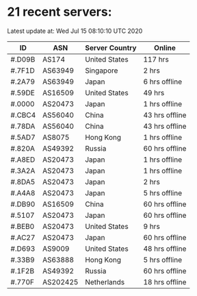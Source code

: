 # 21 recent servers:

Latest update at: Wed Jul 15 08:10:10 UTC 2020

| ID | ASN | Server Country | Online |
| -- | --- | -------------- | ------ |
| #.D09B | AS174 | United States | 117 hrs |
| #.7F1D | AS63949 | Singapore | 2 hrs |
| #.2A79 | AS63949 | Japan | 6 hrs offline |
| #.59DE | AS16509 | United States | 49 hrs |
| #.0000 | AS20473 | Japan | 1 hrs offline |
| #.CBC4 | AS56040 | China | 43 hrs offline |
| #.78DA | AS56040 | China | 43 hrs offline |
| #.5AD7 | AS8075 | Hong Kong | 1 hrs offline |
| #.820A | AS49392 | Russia | 60 hrs offline |
| #.A8ED | AS20473 | Japan | 1 hrs offline |
| #.3A2A | AS20473 | Japan | 1 hrs offline |
| #.8DA5 | AS20473 | Japan | 2 hrs |
| #.A4A8 | AS20473 | Japan | 5 hrs offline |
| #.DB90 | AS16509 | China | 60 hrs offline |
| #.5107 | AS20473 | Japan | 60 hrs offline |
| #.BEB0 | AS20473 | United States | 9 hrs |
| #.AC27 | AS20473 | Japan | 60 hrs offline |
| #.D693 | AS9009 | United States | 48 hrs offline |
| #.33B9 | AS63888 | Hong Kong | 5 hrs offline |
| #.1F2B | AS49392 | Russia | 60 hrs offline |
| #.770F | AS202425 | Netherlands | 18 hrs offline |

